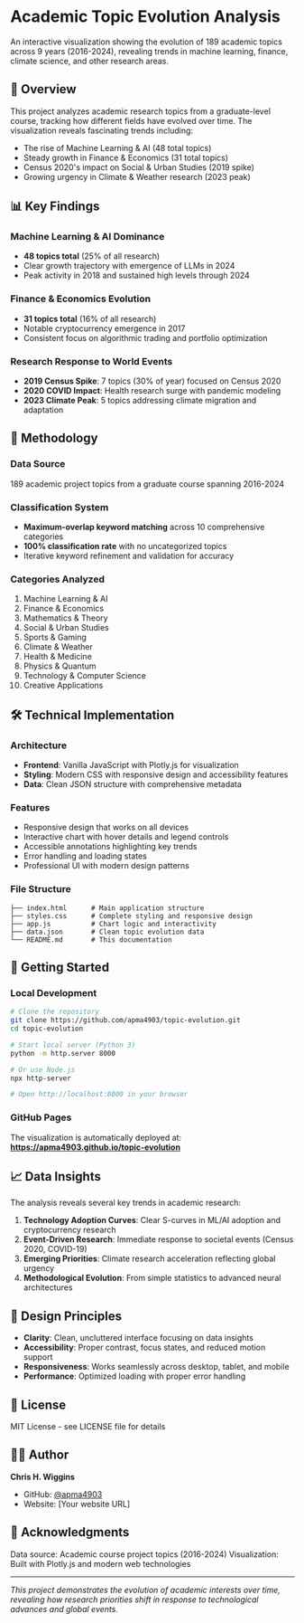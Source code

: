 # Academic Topic Evolution Analysis

An interactive visualization showing the evolution of 189 academic topics across 9 years (2016-2024), revealing trends in machine learning, finance, climate science, and other research areas.

## 🎯 Overview

This project analyzes academic research topics from a graduate-level course, tracking how different fields have evolved over time. The visualization reveals fascinating trends including:

- The rise of Machine Learning & AI (48 total topics)
- Steady growth in Finance & Economics (31 total topics)  
- Census 2020's impact on Social & Urban Studies (2019 spike)
- Growing urgency in Climate & Weather research (2023 peak)

## 📊 Key Findings

### Machine Learning & AI Dominance
- **48 topics total** (25% of all research)
- Clear growth trajectory with emergence of LLMs in 2024
- Peak activity in 2018 and sustained high levels through 2024

### Finance & Economics Evolution
- **31 topics total** (16% of all research)
- Notable cryptocurrency emergence in 2017
- Consistent focus on algorithmic trading and portfolio optimization

### Research Response to World Events
- **2019 Census Spike**: 7 topics (30% of year) focused on Census 2020
- **2020 COVID Impact**: Health research surge with pandemic modeling
- **2023 Climate Peak**: 5 topics addressing climate migration and adaptation

## 🔬 Methodology

### Data Source
189 academic project topics from a graduate course spanning 2016-2024

### Classification System
- **Maximum-overlap keyword matching** across 10 comprehensive categories
- **100% classification rate** with no uncategorized topics
- Iterative keyword refinement and validation for accuracy

### Categories Analyzed
1. Machine Learning & AI
2. Finance & Economics
3. Mathematics & Theory
4. Social & Urban Studies
5. Sports & Gaming
6. Climate & Weather
7. Health & Medicine
8. Physics & Quantum
9. Technology & Computer Science
10. Creative Applications

## 🛠 Technical Implementation

### Architecture
- **Frontend**: Vanilla JavaScript with Plotly.js for visualization
- **Styling**: Modern CSS with responsive design and accessibility features
- **Data**: Clean JSON structure with comprehensive metadata

### Features
- Responsive design that works on all devices
- Interactive chart with hover details and legend controls
- Accessible annotations highlighting key trends
- Error handling and loading states
- Professional UI with modern design patterns

### File Structure
```
├── index.html      # Main application structure
├── styles.css      # Complete styling and responsive design
├── app.js          # Chart logic and interactivity  
├── data.json       # Clean topic evolution data
└── README.md       # This documentation
```

## 🚀 Getting Started

### Local Development
```bash
# Clone the repository
git clone https://github.com/apma4903/topic-evolution.git
cd topic-evolution

# Start local server (Python 3)
python -m http.server 8000

# Or use Node.js
npx http-server

# Open http://localhost:8000 in your browser
```

### GitHub Pages
The visualization is automatically deployed at:
**https://apma4903.github.io/topic-evolution**

## 📈 Data Insights

The analysis reveals several key trends in academic research:

1. **Technology Adoption Curves**: Clear S-curves in ML/AI adoption and cryptocurrency research
2. **Event-Driven Research**: Immediate response to societal events (Census 2020, COVID-19)
3. **Emerging Priorities**: Climate research acceleration reflecting global urgency
4. **Methodological Evolution**: From simple statistics to advanced neural architectures

## 🎨 Design Principles

- **Clarity**: Clean, uncluttered interface focusing on data insights
- **Accessibility**: Proper contrast, focus states, and reduced motion support
- **Responsiveness**: Works seamlessly across desktop, tablet, and mobile
- **Performance**: Optimized loading with proper error handling

## 📝 License

MIT License - see LICENSE file for details

## 👨‍💻 Author

**Chris H. Wiggins**
- GitHub: [@apma4903](https://github.com/apma4903)
- Website: [Your website URL]

## 🙏 Acknowledgments

Data source: Academic course project topics (2016-2024)
Visualization: Built with Plotly.js and modern web technologies

---

*This project demonstrates the evolution of academic interests over time, revealing how research priorities shift in response to technological advances and global events.*